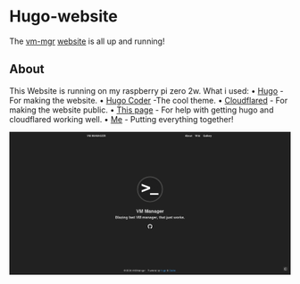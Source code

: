 # Hugo-website

The [vm-mgr](https://github.com/j0shua-daniel/vm-mgr) [website](https://jr-om-cs-try.trycloudflare.com/) is all up and running!

## About
This Website is running on my raspberry pi zero 2w.
What i used:
• [Hugo](https://gohugo.io) - For making the website.
• [Hugo Coder](https://github.com/luizdepra/hugo-coder/) -The cool theme.
• [Cloudflared](https://developers.cloudflare.com/cloudflare-one/connections/connect-networks/downloads/) - For making the website public.
• [This page](https://nathancraddock.com/blog/hugo-server-on-local-and-public-networks/) - For help with getting hugo and cloudflared working well.
• [Me](https://github.com/j0shua-daniel) - Putting everything together!



![img](https://github.com/j0shua-daniel/images/blob/main/image.png)
